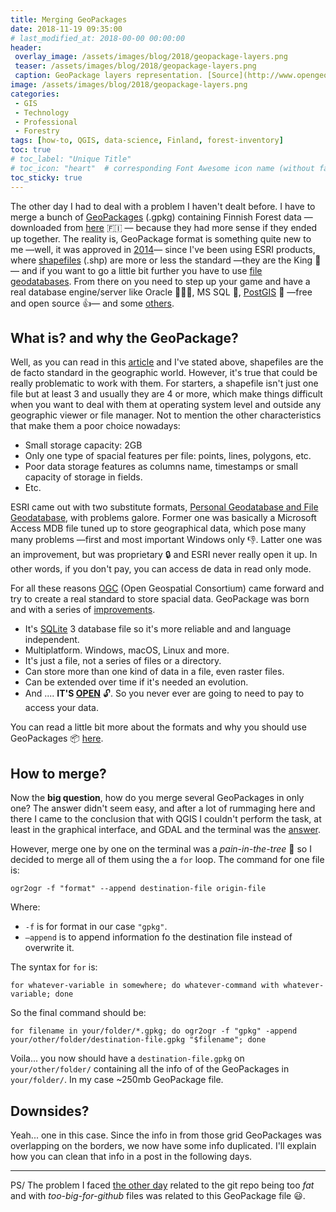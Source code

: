 ```yaml
---
title: Merging GeoPackages
date: 2018-11-19 09:35:00
# last_modified_at: 2018-00-00 00:00:00
header: 
 overlay_image: /assets/images/blog/2018/geopackage-layers.png
 teaser: /assets/images/blog/2018/geopackage-layers.png
 caption: GeoPackage layers representation. [Source](http://www.opengeospatial.org/blog/2769). 
image: /assets/images/blog/2018/geopackage-layers.png
categories: 
 - GIS
 - Technology
 - Professional
 - Forestry
tags: [how-to, QGIS, data-science, Finland, forest-inventory]
toc: true
# toc_label: "Unique Title"
# toc_icon: "heart"  # corresponding Font Awesome icon name (without fa prefix)
toc_sticky: true
---
```


The other day I had to deal with a problem I haven't dealt before. I have to merge a bunch of [GeoPackages](https://www.geopackage.org) (.gpkg) containing Finnish Forest data —downloaded from [here](https://www.metsaan.fi/paikkatietoaineistot) :finland: — because they had more sense if they ended up together. The reality is, GeoPackage format is something quite new to me —well, it was approved in [2014](http://www.opengeospatial.org/pressroom/pressreleases/1964)— since I've been using ESRI products, where [shapefiles](https://en.wikipedia.org/wiki/Shapefile) (.shp) are more or less the standard —they are the King 👑— and if you want to go a little bit further you have to use [file geodatabases](https://gisgeography.com/geodatabase-personal-file/). From there on you need to step up your game and have a real database engine/server like Oracle :money_mouth_face::money_mouth_face::money_mouth_face:, MS SQL :money_mouth_face:, [PostGIS](https://postgis.net) :elephant: —free and open source :+1:—​ and some [others](https://en.wikipedia.org/wiki/Spatial_database). 

## What is? and why the GeoPackage?

Well, as you can read in this [article](https://carto.com/blog/inside/fgdb-gpkg/) and I've stated above, shapefiles are the de facto standard in the geographic world. However, it's true that could be really problematic to work with them. For starters, a shapefile isn't just one file but at least 3 and usually they are 4 or more, which make things difficult when you want to deal with them at operating system level and outside any geographic viewer or file manager. Not to mention the other characteristics that make them a poor choice nowadays:

- Small storage capacity: 2GB
- Only one type of spacial features per file: points, lines, polygons, etc. 
- Poor data storage features as columns name, timestamps or small capacity of storage in fields. 
- Etc. 

ESRI came out with two substitute formats, [Personal Geodatabase and File Geodatabase](https://gisgeography.com/geodatabase-personal-file/), with problems galore. Former one was basically a Microsoft Access MDB file tuned up to store geographical data, which pose many many problems —first and most important Windows only :-1:. Latter one was an improvement, but was proprietary :lock: and ESRI never really open it up. In other words, if you don't pay, you can access de data in read only mode.

For all these reasons [OGC](http://www.opengeospatial.org) (Open Geospatial Consortium) came forward and try to create a real standard to store spacial data. GeoPackage was born and with a series of [improvements](http://www.geopackage.org/spec/#_introduction). 

- It's [SQLite](https://en.wikipedia.org/wiki/SQLite) 3 database file so it's more reliable and and language independent. 
- Multiplatform. Windows, macOS, Linux and more. 
- It's just a file, not a series of files or a directory. 
- Can store more than one kind of data in a file, even raster files. 
- Can be extended over time if it's needed an evolution. 
- And .... **IT'S [OPEN](https://en.wikipedia.org/wiki/Open_data)** :unlock:. So you never ever are going to need to pay to access your data.

You can read a little bit more about the formats and why you should use GeoPackages :package: [here](http://switchfromshapefile.org). 

## How to merge?

Now the **big question**, how do you merge several GeoPackages in only one? The answer didn't seem easy, and after a lot of rummaging  here and there I came to the conclusion that with QGIS I couldn't perform the task, at least in the graphical interface, and GDAL and the terminal was the [answer](https://gis.stackexchange.com/questions/244263/how-to-merge-multiple-geopackage-files-into-one-file-with-a-single-layer-using-o). 

However, merge one by one on the terminal was a *pain-in-the-tree* :deciduous_tree: so I decided to merge all of them using the a `for` loop. The command for one file is: 

```shell
ogr2ogr -f "format" --append destination-file origin-file 
```

Where: 

* `-f` is for format in our case `"gpkg"`. 
* `—append` is to append information fo the destination file instead of overwrite it. 

The syntax for `for` is: 

```shell
for whatever-variable in somewhere; do whatever-command with whatever-variable; done
```

So the final command should be: 

```shell
for filename in your/folder/*.gpkg; do ogr2ogr -f "gpkg" -append your/other/folder/destination-file.gpkg "$filename"; done
```

Voila... you now should have a `destination-file.gpkg` on `your/other/folder/` containing all the info of of the GeoPackages in `your/folder/`. In my case ~250mb GeoPackage file. 

## Downsides?

Yeah... one in this case. Since the info in from those grid GeoPackages was overlapping on the borders, we now have some info duplicated. I'll explain how you can clean that info in a post in the following days. 

------

PS/ The problem I faced [the other day](/blog/2018/11/05/cutting-down-the-size-of-your-repo/) related to the git repo being too *fat* and with *too-big-for-github* files was related to this GeoPackage file :smiley:. 



